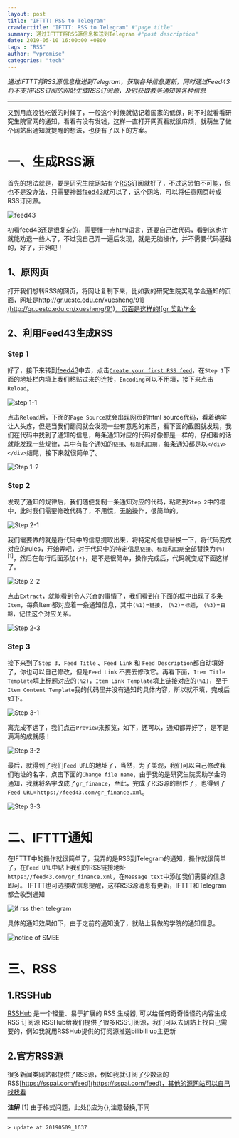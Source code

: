 ```yaml
---
layout: post
title: "IFTTT: RSS to Telegram"
crawlertitle: "IFTTT: RSS to Telegram" #"page title"
summary: 通过IFTTT将RSS源信息推送到Telegram #"post description"
date: 2019-05-10 16:00:00 +0800
tags : "RSS"
author: "vpromise"
categories: "tech"
---
```






*通过IFTTT将RSS源信息推送到Telegram，获取各种信息更新，同时通过Feed43将不支持RSS订阅的网站生成RSS订阅源，及时获取教务通知等各种信息*

---

又到月底没钱吃饭的时候了，一般这个时候就惦记着国家的低保，时不时就看看研究生院官网的通知，看看有没有发钱，这样一直打开网页看就很麻烦，就萌生了做个网站出通知就提醒的想法，也便有了以下的方案。

# 一、生成RSS源

首先的想法就是，要是研究生院网站有个[RSS](https://baike.baidu.com/item/rss/24470?fr=aladdin)订阅就好了，不过这恐怕不可能，但也不是没办法，只需要神器[feed43](https://feed43.com/)就可以了，这个网站，可以将任意网页转成RSS订阅源。

![feed43](https://upload-images.jianshu.io/upload_images/4018124-9441803ebafce1de.png?imageMogr2/auto-orient/strip%7CimageView2/2/w/1240)

初看feed43还是很复杂的，需要懂一点html语言，还要自己改代码，看到这也许就能劝退一些人了，不过我自己弄一遍后发现，就是无脑操作，并不需要代码基础的，好了，开始吧！

## 1、原网页

打开我们想转RSS的网页，将网址复制下来，比如我的研究生院奖助学金通知的页面，网址是[http://gr.uestc.edu.cn/xuesheng/91](http://gr.uestc.edu.cn/xuesheng/91)，页面是这样的![gr 奖助学金](https://upload-images.jianshu.io/upload_images/4018124-9996e1e0bd36db2a.png?imageMogr2/auto-orient/strip%7CimageView2/2/w/1240)

## 2、利用Feed43生成RSS

### Step 1

好了，接下来转到[feed43](https://feed43.com/)中去，点击[`Create your first RSS feed`](https://feed43.com/feed.html?action=new)，在`Step 1`下面的地址栏内填上我们粘贴过来的连接，`Encoding`可以不用填，接下来点击`Reload`。

![step 1-1](https://upload-images.jianshu.io/upload_images/4018124-419b4ca39bbac3ad.png?imageMogr2/auto-orient/strip%7CimageView2/2/w/1240)

点击`Reload`后，下面的`Page Source`就会出现网页的html source代码，看着确实让人头疼，但是当我们翻阅就会发现一些有意思的东西，看下面的截图就发现，我们在代码中找到了通知的信息，每条通知对应的代码好像都是一样的，仔细看的话就能发现一些规律，其中有每个通知的`链接`、`标题`和`日期`，每条通知都是以`</div></div>`结尾，接下来就很简单了。

![Step 1-2](https://upload-images.jianshu.io/upload_images/4018124-6c03b9e5d896d3d6.png?imageMogr2/auto-orient/strip%7CimageView2/2/w/1240)

### Step 2

发现了通知的规律后，我们随便复制一条通知对应的代码，粘贴到`Step 2`中的框中，此时我们需要修改代码了，不用慌，无脑操作，很简单的。

![Step 2-1](https://upload-images.jianshu.io/upload_images/4018124-ffb091245aacfcfc.png?imageMogr2/auto-orient/strip%7CimageView2/2/w/1240)

我们需要做的就是将代码中的信息提取出来，将特定的信息替换一下，将代码变成对应的rules，开始弄吧，对于代码中的特定信息`链接`、`标题`和`日期`全部替换为`(%)`<sup>[1]</sup>，然后在每行后面添加`{*}`，是不是很简单，操作完成后，代码就变成下面这样了。

![Step 2-2](https://upload-images.jianshu.io/upload_images/4018124-ee9fd8162b1663c3.png?imageMogr2/auto-orient/strip%7CimageView2/2/w/1240)

点击`Extract`，就能看到令人兴奋的事情了，我们看到在下面的框中出现了多条`Item`，每条Item都对应着一条通知信息，其中`(%1)`=`链接`， `(%2)`=`标题`， `(%3)`=`日期`，记住这个对应关系。

![Step 2-3](https://upload-images.jianshu.io/upload_images/4018124-f981174017ca5cd4.png?imageMogr2/auto-orient/strip%7CimageView2/2/w/1240)

### Step 3

接下来到了`Step 3`，`Feed Title` 、`Feed Link` 和 `Feed Description`都自动填好了，你也可以自己修改，但是`Feed Link` 不要去修改它。再看下面，`Item Title Template`填上标题对应的`(%2)`，`Item Link Template`填上链接对应的`(%1)`，至于`Item Content Template`我的代码里并没有通知的具体内容，所以就不填，完成后如下。 

![Step 3-1](https://upload-images.jianshu.io/upload_images/4018124-4f404ee8fdb4e855.png?imageMogr2/auto-orient/strip%7CimageView2/2/w/1240)

离完成不远了，我们点击`Preview`来预览，如下，还可以，通知都弄好了，是不是满满的成就感！

![Step 3-2](https://upload-images.jianshu.io/upload_images/4018124-38cac0940764064e.png?imageMogr2/auto-orient/strip%7CimageView2/2/w/1240)

最后，就得到了我们`Feed URL`的地址了，当然，为了美观，我们可以自己修改我们地址的名字，点击下面的`Change file name`，由于我的是研究生院奖助学金的通知，我就将名字改成了`gr_finance`，至此，完成了RSS源的制作了，也得到了`Feed URL`=`https://feed43.com/gr_finance.xml`。

![Step 3-3](https://upload-images.jianshu.io/upload_images/4018124-a17e493fecd132f7.png?imageMogr2/auto-orient/strip%7CimageView2/2/w/1240)

# 二、IFTTT通知
在IFTTT中的操作就很简单了，我弄的是RSS到Telegram的通知，操作就很简单了，在`Feed URL`中贴上我们的RSS链接地址`https://feed43.com/gr_finance.xml`，在`Message text`中添加我们需要的信息即可。
IFTTT也可选接收信息提醒，这样RSS源消息有更新，IFTTT和Telegram都会收到通知

![if rss then telegram](https://upload-images.jianshu.io/upload_images/4018124-784a20ae6ccf4b5a.jpg?imageMogr2/auto-orient/strip%7CimageView2/2/w/1240)

具体的通知效果如下，由于之前的通知没了，就贴上我做的学院的通知信息。

![notice of SMEE](https://upload-images.jianshu.io/upload_images/4018124-73349d8a6788342e.png?imageMogr2/auto-orient/strip%7CimageView2/2/w/1240)

# 三、RSS
## 1.RSSHub
[RSSHub](https://docs.rsshub.app/) 是一个轻量、易于扩展的 RSS 生成器, 可以给任何奇奇怪怪的内容生成 RSS 订阅源
RSSHub给我们提供了很多RSS订阅源，我们可以去网站上找自己需要的，例如我就用RSSHub提供的订阅源推送bilibili up主更新
## 2.官方RSS源
很多新闻类网站都提供了RSS源，例如我就订阅了少数派的RSS[https://sspai.com/feed](https://sspai.com/feed)，其他的源网站可以自己找找看


**注解**
[1] 由于格式问题，此处()应为{},注意替换,下同

---
```
> update at 20190509_1637
```
